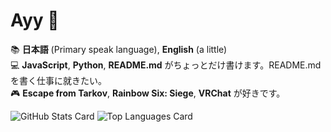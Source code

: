 # Ayy 🥴

📚 **日本語** (Primary speak language), **English** (a little)  
💻 **JavaScript**, **Python**, **README.md** がちょっとだけ書けます。README.mdを書く仕事に就きたい。  
🎮 **Escape from Tarkov**, **Rainbow Six: Siege**, **VRChat** が好きです。  

![GitHub Stats Card](https://github-readme-stats.vercel.app/api?username=Assault1892)
![Top Languages Card](https://github-readme-stats.vercel.app/api/top-langs/?username=Assault1892)
